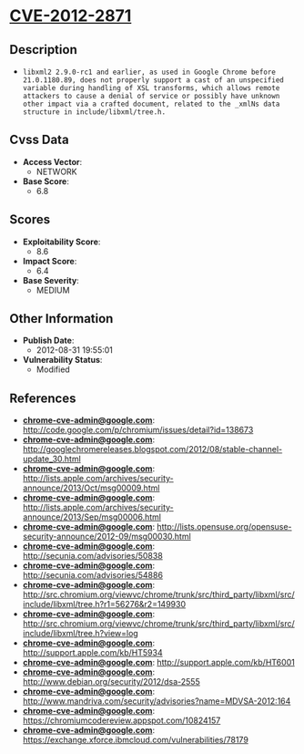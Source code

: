 
# [CVE-2012-2871](https://cve.mitre.org/cgi-bin/cvename.cgi?name=CVE-2012-2871)

## Description

- `libxml2 2.9.0-rc1 and earlier, as used in Google Chrome before 21.0.1180.89, does not properly support a cast of an unspecified variable during handling of XSL transforms, which allows remote attackers to cause a denial of service or possibly have unknown other impact via a crafted document, related to the _xmlNs data structure in include/libxml/tree.h.`

## Cvss Data

- **Access Vector**:
  - NETWORK
- **Base Score**:
  - 6.8

## Scores

- **Exploitability Score**:
  - 8.6
- **Impact Score**:
  - 6.4
- **Base Severity**:
  - MEDIUM

## Other Information

- **Publish Date**:
  - 2012-08-31 19:55:01
- **Vulnerability Status**:
  - Modified

## References

- **chrome-cve-admin@google.com**: http://code.google.com/p/chromium/issues/detail?id=138673
- **chrome-cve-admin@google.com**: http://googlechromereleases.blogspot.com/2012/08/stable-channel-update_30.html
- **chrome-cve-admin@google.com**: http://lists.apple.com/archives/security-announce/2013/Oct/msg00009.html
- **chrome-cve-admin@google.com**: http://lists.apple.com/archives/security-announce/2013/Sep/msg00006.html
- **chrome-cve-admin@google.com**: http://lists.opensuse.org/opensuse-security-announce/2012-09/msg00030.html
- **chrome-cve-admin@google.com**: http://secunia.com/advisories/50838
- **chrome-cve-admin@google.com**: http://secunia.com/advisories/54886
- **chrome-cve-admin@google.com**: http://src.chromium.org/viewvc/chrome/trunk/src/third_party/libxml/src/include/libxml/tree.h?r1=56276&r2=149930
- **chrome-cve-admin@google.com**: http://src.chromium.org/viewvc/chrome/trunk/src/third_party/libxml/src/include/libxml/tree.h?view=log
- **chrome-cve-admin@google.com**: http://support.apple.com/kb/HT5934
- **chrome-cve-admin@google.com**: http://support.apple.com/kb/HT6001
- **chrome-cve-admin@google.com**: http://www.debian.org/security/2012/dsa-2555
- **chrome-cve-admin@google.com**: http://www.mandriva.com/security/advisories?name=MDVSA-2012:164
- **chrome-cve-admin@google.com**: https://chromiumcodereview.appspot.com/10824157
- **chrome-cve-admin@google.com**: https://exchange.xforce.ibmcloud.com/vulnerabilities/78179
